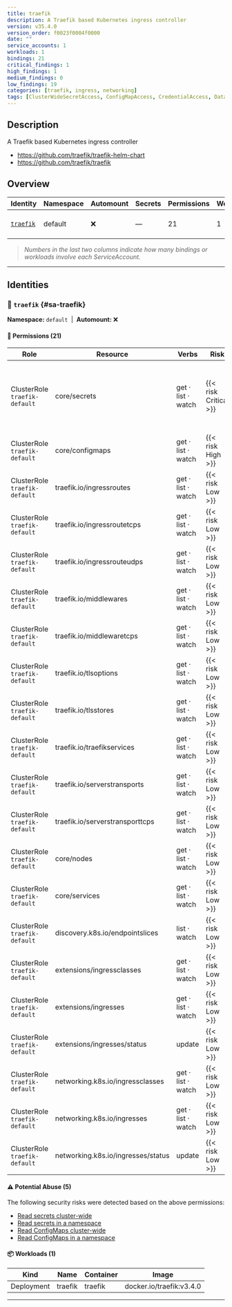 ```yaml
---
title: traefik
description: A Traefik based Kubernetes ingress controller
version: v35.4.0
version_order: f0023f0004f0000
date: ""
service_accounts: 1
workloads: 1
bindings: 21
critical_findings: 1
high_findings: 1
medium_findings: 0
low_findings: 19
categories: [traefik, ingress, networking]
tags: [ClusterWideSecretAccess, ConfigMapAccess, CredentialAccess, DataExposure, InformationDisclosure, SecretAccess]
---
```


## Description

A Traefik based Kubernetes ingress controller

- https://github.com/traefik/traefik-helm-chart
- https://github.com/traefik/traefik

## Overview

| Identity                 | Namespace | Automount | Secrets | Permissions | Workloads | Risk                    |
| ------------------------ | --------- | --------- | ------- | ----------- | --------- | ----------------------- |
| [`traefik`](#sa-traefik) | default   | ❌        | —       | 21          | 1         | {{< risk "Critical" >}} |

> _Numbers in the last two columns indicate how many bindings or workloads involve each ServiceAccount._

---

## Identities

### 🤖 `traefik` {#sa-traefik}

**Namespace:** `default` &nbsp;|&nbsp; **Automount:** ❌

#### 🔑 Permissions (21)

| Role                          | Resource                           | Verbs              | Risk                  | Tags                                                                                                                                                           |
| ----------------------------- | ---------------------------------- | ------------------ | --------------------- | -------------------------------------------------------------------------------------------------------------------------------------------------------------- |
| ClusterRole `traefik-default` | core/secrets                       | get · list · watch | {{< risk Critical >}} | {{< tag "ClusterWideSecretAccess" >}} {{< tag "CredentialAccess" >}} {{< tag "DataExposure" >}} {{< tag "InformationDisclosure" >}} {{< tag "SecretAccess" >}} |
| ClusterRole `traefik-default` | core/configmaps                    | get · list · watch | {{< risk High >}}     | {{< tag "ConfigMapAccess" >}} {{< tag "DataExposure" >}} {{< tag "InformationDisclosure" >}}                                                                   |
| ClusterRole `traefik-default` | traefik.io/ingressroutes           | get · list · watch | {{< risk Low >}}      |                                                                                                                                                                |
| ClusterRole `traefik-default` | traefik.io/ingressroutetcps        | get · list · watch | {{< risk Low >}}      |                                                                                                                                                                |
| ClusterRole `traefik-default` | traefik.io/ingressrouteudps        | get · list · watch | {{< risk Low >}}      |                                                                                                                                                                |
| ClusterRole `traefik-default` | traefik.io/middlewares             | get · list · watch | {{< risk Low >}}      |                                                                                                                                                                |
| ClusterRole `traefik-default` | traefik.io/middlewaretcps          | get · list · watch | {{< risk Low >}}      |                                                                                                                                                                |
| ClusterRole `traefik-default` | traefik.io/tlsoptions              | get · list · watch | {{< risk Low >}}      |                                                                                                                                                                |
| ClusterRole `traefik-default` | traefik.io/tlsstores               | get · list · watch | {{< risk Low >}}      |                                                                                                                                                                |
| ClusterRole `traefik-default` | traefik.io/traefikservices         | get · list · watch | {{< risk Low >}}      |                                                                                                                                                                |
| ClusterRole `traefik-default` | traefik.io/serverstransports       | get · list · watch | {{< risk Low >}}      |                                                                                                                                                                |
| ClusterRole `traefik-default` | traefik.io/serverstransporttcps    | get · list · watch | {{< risk Low >}}      |                                                                                                                                                                |
| ClusterRole `traefik-default` | core/nodes                         | get · list · watch | {{< risk Low >}}      |                                                                                                                                                                |
| ClusterRole `traefik-default` | core/services                      | get · list · watch | {{< risk Low >}}      |                                                                                                                                                                |
| ClusterRole `traefik-default` | discovery.k8s.io/endpointslices    | list · watch       | {{< risk Low >}}      |                                                                                                                                                                |
| ClusterRole `traefik-default` | extensions/ingressclasses          | get · list · watch | {{< risk Low >}}      |                                                                                                                                                                |
| ClusterRole `traefik-default` | extensions/ingresses               | get · list · watch | {{< risk Low >}}      |                                                                                                                                                                |
| ClusterRole `traefik-default` | extensions/ingresses/status        | update             | {{< risk Low >}}      |                                                                                                                                                                |
| ClusterRole `traefik-default` | networking.k8s.io/ingressclasses   | get · list · watch | {{< risk Low >}}      |                                                                                                                                                                |
| ClusterRole `traefik-default` | networking.k8s.io/ingresses        | get · list · watch | {{< risk Low >}}      |                                                                                                                                                                |
| ClusterRole `traefik-default` | networking.k8s.io/ingresses/status | update             | {{< risk Low >}}      |                                                                                                                                                                |

#### ⚠️ Potential Abuse (5)

The following security risks were detected based on the above permissions:

- [Read secrets cluster-wide](/rules/1010)
- [Read secrets in a namespace](/rules/1011)
- [Read ConfigMaps cluster-wide](/rules/1022)
- [Read ConfigMaps in a namespace](/rules/1023)

#### 📦 Workloads (1)

| Kind       | Name    | Container | Image                    |
| ---------- | ------- | --------- | ------------------------ |
| Deployment | traefik | traefik   | docker.io/traefik:v3.4.0 |

---
